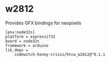 # w2812

Provides GFX bindings for neopixels

```
[env:node32s]
platform = espressif32
board = node32s
framework = arduino
lib_deps = 
	codewitch-honey-crisis/htcw_w2812@^0.1.1
```